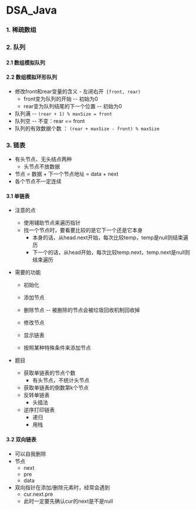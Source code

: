 # DSA_Java

### 1. 稀疏数组

### 2. 队列

#### 2.1 数组模拟队列

#### 2.2 数组模拟环形队列

- 修改front和rear变量的含义 - 左闭右开` [front, rear)`
  - front变为队列的开始 -- 初始为0
  - rear变为队列结尾的下一个位置 -- 初始为0
- 队列满 -- `(rear + 1) % maxSize = front`
- 队列空 -- 不变：rear == front
- 队列的有效数据个数 ： `(rear + maxSize - front) % maxSize`

### 3. 链表

- 有头节点、无头结点两种
  - 头节点不放数据
- 节点 = 数据 + 下一个节点地址 = data + next
- 各个节点不一定连续

#### 3.1 单链表

- 注意的点

  - 使用辅助节点来遍历指针
  - 找一个节点时，要看要比较的是它下一个还是它本身
    - 本身的话，从head.next开始，每次比较temp，temp是null则结束遍历
    - 下一个的话，从head开始，每次比较temp.next，temp.next是null则结束遍历

- 需要的功能

  - 初始化

  - 添加节点

  - 删除节点 -- 被删除的节点会被垃圾回收机制回收掉

  - 修改节点

  - 显示链表

  - 按照某种特殊条件来添加节点

- 题目

  - 获取单链表的节点个数
    - 有头节点，不统计头节点
  - 获取单链表的倒数第k个节点
  - 反转单链表
    - 头插法
  - 逆序打印链表
    - 递归
    - 用栈

#### 3.2 双向链表

- 可以自我删除
- 节点
  - next
  - pre
  - data
- 双向指针在添加/删除元素时，经常会遇到
  - cur.next.pre
  - 此时一定要先确认cur的next是不是null

